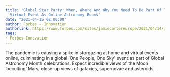 ```yaml
---
title: 'Global Star Party: When, Where And Why You Need To Be Part Of This Weekend’s
  Virtual Event As Online Astronomy Booms'
date: "2021-04-15 02:00:00"
author: Forbes - Innovation
authorlink: https://www.forbes.com/sites/jamiecartereurope/2021/04/14/global-star-party-when-where-and-why-you-need-to-be-part-of-this-weekends-virtual-event-as-online-astronomy-booms/
tags:
- Forbes-Innovation
---
```

The pandemic is causing a spike in stargazing at home and virtual events online, culminating in a global 'One People, One Sky' event as part of Global Astronomy Month celebrations. Expect incredible views of the Moon ‘occulting’ Mars, close-up views of galaxies, supernovae and asteroids.